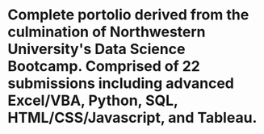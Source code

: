 # Complete portolio derived from the culmination of Northwestern University's Data Science Bootcamp. Comprised of 22 submissions including advanced Excel/VBA, Python, SQL, HTML/CSS/Javascript, and Tableau.
